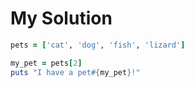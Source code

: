 # My Solution

```ruby
pets = ['cat', 'dog', 'fish', 'lizard']

my_pet = pets[2]
puts "I have a pet#{my_pet}!"
```
